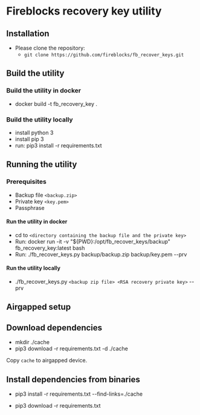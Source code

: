 # Fireblocks recovery key utility

## Installation

* Please clone the repository:
  * `git clone https://github.com/fireblocks/fb_recover_keys.git`

## Build the utility

### Build the utility in docker

* docker build -t fb_recovery_key .

### Build the utility locally

* install python 3
* install pip 3
* run: pip3 install -r requirements.txt

## Running the utility

### Prerequisites

* Backup file `<backup.zip>`
* Private key `<key.pem>`
* Passphrase

#### Run the utility in docker

* cd to `<directory containing the backup file and the private key>`
* Run: docker run -it -v "${PWD}:/opt/fb_recover_keys/backup" fb_recovery_key:latest bash
* Run: ./fb_recover_keys.py backup/backup.zip backup/key.pem --prv

#### Run the utility locally

* ./fb_recover_keys.py `<backup zip file> <RSA recovery private key>` --prv

## Airgapped setup

## Download dependencies 

* mkdir ./cache
* pip3 download -r requirements.txt -d ./cache

Copy `cache` to airgapped device.

## Install dependencies from binaries

* pip3 install -r requirements.txt --find-links=./cache

* pip3 download -r requirements.txt

